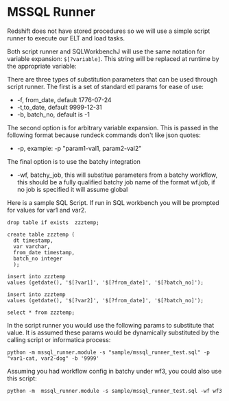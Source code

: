 MSSQL Runner
==========

Redshift does not have stored procedures so we will use a simple script runner to execute our ELT and load tasks.

Both script runner and SQLWorkbenchJ will use the same notation for variable expansion: `$[?variable]`.  This string will be replaced at runtime by the appropriate variable:

There are three types of substitution parameters that can be used through script runner.  The first is a set of standard etl params for ease of use:

*  -f, from_date, default 1776-07-24
*  -t,to_date, default 9999-12-31
*  -b, batch_no, default is -1

The second option is for arbitrary variable expansion.  This is passed in the following format because rundeck commands don't like json quotes:

*  -p, example: -p "param1-val1, param2-val2"

The final option is to use the batchy integration

*  -wf, batchy_job, this will substitue parameters from a batchy workflow, this should be a fully qualified batchy job name of the format wf.job, if no job is specified it will assume global

Here is a sample SQL Script.  If run in SQL workbench you will be prompted for values for var1 and var2.

```
drop table if exists  zzztemp;

create table zzztemp (
  dt timestamp,
  var varchar,
  from_date timestamp,
  batch_no integer
  );

insert into zzztemp
values (getdate(), '$[?var1]', '$[?from_date]', '$[?batch_no]');

insert into zzztemp
values (getdate(), '$[?var2]', '$[?from_date]', '$[?batch_no]');

select * from zzztemp;

```

In the script runner you would use the following params to substitute that value.  It is assumed these params would be dynamically substituted by the calling script or informatica process:

`python -m mssql_runner.module -s "sample/mssql_runner_test.sql" -p "var1-cat, var2-dog" -b '9999'`

Assuming you had workflow config in batchy under wf3, you could also use this script:

`python -m  mssql_runner.module -s sample/mssql_runner_test.sql -wf wf3`
